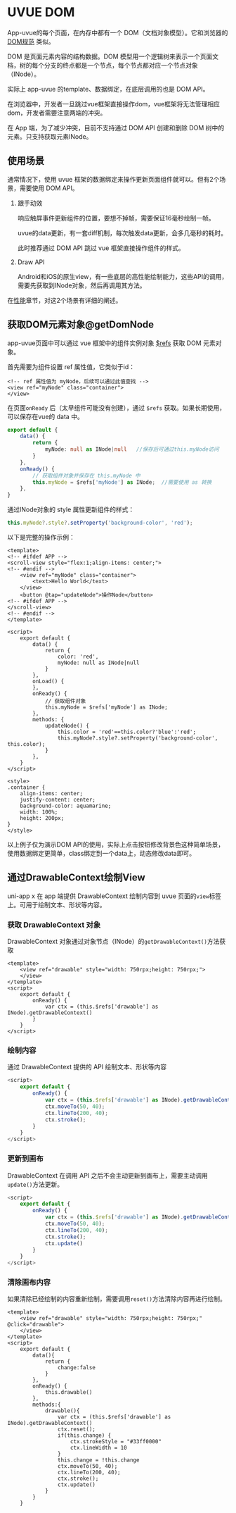 # UVUE DOM  

App-uvue的每个页面，在内存中都有一个 DOM（文档对象模型）。它和浏览器的 [DOM规范](https://www.w3.org/DOM/?spm=a2c7j.-zh-docs-api-weex-variable.0.0.2a5537c6FrgbYp) 类似。

DOM 是页面元素内容的结构数据。DOM 模型用一个逻辑树来表示一个页面文档，树的每个分支的终点都是一个节点，每个节点都对应一个节点对象（INode）。

实际上 app-uvue 的template、数据绑定，在底层调用的也是 DOM API。

在浏览器中，开发者一旦跳过vue框架直接操作dom，vue框架将无法管理相应dom，开发者需要注意两端的冲突。

在 App 端，为了减少冲突，目前不支持通过 DOM API 创建和删除 DOM 树中的元素。只支持获取元素INode。

## 使用场景
通常情况下，使用 uvue 框架的数据绑定来操作更新页面组件就可以。但有2个场景，需要使用 DOM API。

1. 跟手动效

	响应触屏事件更新组件的位置，要想不掉帧，需要保证16毫秒绘制一帧。
	
	uvue的data更新，有一套diff机制，每次触发data更新，会多几毫秒的耗时。
	
	此时推荐通过 DOM API 跳过 vue 框架直接操作组件的样式。

2. Draw API

	Android和iOS的原生view，有一些底层的高性能绘制能力，这些API的调用，需要先获取到INode对象，然后再调用其方法。

在[性能](performance.md)章节，对这2个场景有详细的阐述。

## 获取DOM元素对象@getDomNode  

app-uvue页面中可以通过 vue 框架中的组件实例对象 [$refs](https://uniapp.dcloud.net.cn/tutorial/vue3-api.html#%E5%AE%9E%E4%BE%8B-property) 获取 DOM 元素对象。  

首先需要为组件设置 ref 属性值，它类似于id：
```vue
<!-- ref 属性值为 myNode，后续可以通过此值查找 -->
<view ref="myNode" class="container">
</view>
```

在页面`onReady` 后（太早组件可能没有创建），通过 `$refs` 获取。如果长期使用，可以保存在vue的 data 中。
```ts
export default {
	data() {
		return {
			myNode: null as INode|null   //保存后可通过this.myNode访问
		}
	},
	onReady() {
		// 获取组件对象并保存在 this.myNode 中  
		this.myNode = $refs['myNode'] as INode;  //需要使用 as 转换
	},
}
```

通过INode对象的 style 属性更新组件的样式：
```ts
this.myNode?.style?.setProperty('background-color', 'red');
```


以下是完整的操作示例：  
```vue  
<template>
<!-- #ifdef APP -->
<scroll-view style="flex:1;align-items: center;">
<!-- #endif -->
	<view ref="myNode" class="container">
		<text>Hello World</text>
	</view>
	<button @tap="updateNode">操作Node</button>
<!-- #ifdef APP -->
</scroll-view>
<!-- #endif -->
</template>

<script>
	export default {
		data() {
			return {
				color: 'red',
				myNode: null as INode|null
			}
		},
		onLoad() {
		},
		onReady() {
			// 获取组件对象  
			this.myNode = $refs['myNode'] as INode;
		},
		methods: {
			updateNode() {
				this.color = 'red'==this.color?'blue':'red';
				this.myNode?.style?.setProperty('background-color', this.color);
			}
		},
	}
</script>

<style>
.container {
	align-items: center;
	justify-content: center;
	background-color: aquamarine;
	width: 100%;
	height: 200px;
}
</style>
```

以上例子仅为演示DOM API的使用，实际上点击按钮修改背景色这种简单场景，使用数据绑定更简单，class绑定到一个data上，动态修改data即可。


## 通过DrawableContext绘制View  

uni-app x 在 app 端提供 DrawableContext 绘制内容到 uvue 页面的`view`标签上。可用于绘制文本、形状等内容。

### 获取 DrawableContext 对象

DrawableContext 对象通过对象节点（INode）的`getDrawableContext()`方法获取

```vue
<template>
	<view ref="drawable" style="width: 750rpx;height: 750rpx;">
	</view>
</template>
<script>
	export default {
		onReady() {
			var ctx = (this.$refs['drawable'] as INode).getDrawableContext()
		}
	}
</script>
```

### 绘制内容

通过 DrawableContext 提供的 API 绘制文本、形状等内容

```ts
<script>
	export default {
		onReady() {
			var ctx = (this.$refs['drawable'] as INode).getDrawableContext()
			ctx.moveTo(50, 40);
			ctx.lineTo(200, 40);
			ctx.stroke();
		}
	}
</script>
```

### 更新到画布

DrawableContext 在调用 API 之后不会主动更新到画布上，需要主动调用`update()`方法更新。

```ts
<script>
	export default {
		onReady() {
			var ctx = (this.$refs['drawable'] as INode).getDrawableContext()
			ctx.moveTo(50, 40);
			ctx.lineTo(200, 40);
			ctx.stroke();
			ctx.update()
		}
	}
</script>
```

### 清除画布内容

如果清除已经绘制的内容重新绘制，需要调用`reset()`方法清除内容再进行绘制。

```vue
<template>
	<view ref="drawable" style="width: 750rpx;height: 750rpx;" @click="drawable">
	</view>
</template>
<script>
	export default {
		data(){
			return {
				change:false
			}
		},
		onReady() {
			this.drawable()
		},
		methods:{
			drawable(){
				var ctx = (this.$refs['drawable'] as INode).getDrawableContext()
				ctx.reset();
				if(this.change) {
					ctx.strokeStyle = "#33ff0000"
					ctx.lineWidth = 10
				}
				this.change = !this.change
				ctx.moveTo(50, 40);
				ctx.lineTo(200, 40);
				ctx.stroke();
				ctx.update()
			}
		}
	}
```

